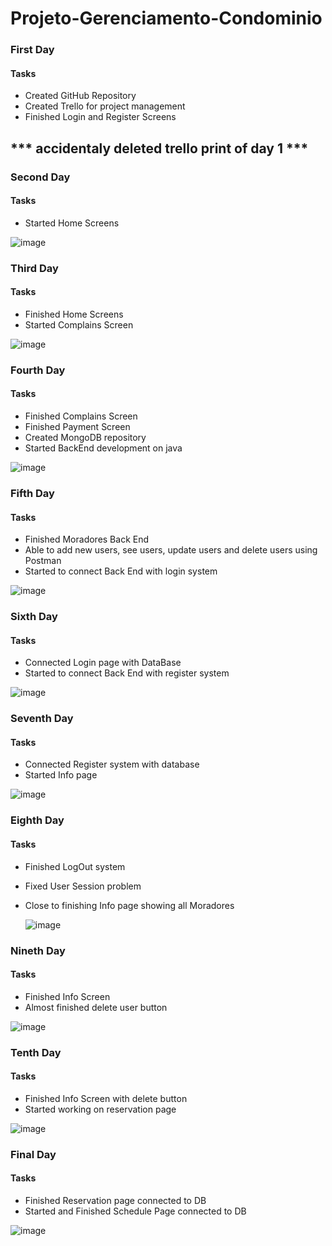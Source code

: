 # Projeto-Gerenciamento-Condominio

### First Day
#### Tasks
- Created GitHub Repository
- Created Trello for project management
- Finished Login and Register Screens

## *** accidentaly deleted trello print of day 1 ***

### Second Day
#### Tasks
- Started Home Screens
  
![image](https://github.com/Eric-Coutinho/Projeto-Gerenciamento-Condominio/assets/119637017/4c4cb47a-8cc5-4bea-91bc-6530c2d72517)

### Third Day
#### Tasks
- Finished Home Screens
- Started Complains Screen
  
![image](https://github.com/Eric-Coutinho/Projeto-Gerenciamento-Condominio/assets/119637017/500c08bb-4a50-4d54-b3b5-27bed816dc39)

### Fourth Day
#### Tasks
- Finished Complains Screen
- Finished Payment Screen
- Created MongoDB repository
- Started BackEnd development on java

![image](https://github.com/Eric-Coutinho/Projeto-Gerenciamento-Condominio/assets/119637017/f82beeb8-77f7-46f9-b507-28189815fd88)

### Fifth Day
#### Tasks
- Finished Moradores Back End
- Able to add new users, see users, update users and delete users using Postman
- Started to connect Back End with login system

![image](https://github.com/Eric-Coutinho/Projeto-Gerenciamento-Condominio/assets/119637017/2585a2eb-029a-4272-9838-50399ac4afbc)

### Sixth Day
#### Tasks
- Connected Login page with DataBase
- Started to connect Back End with register system

![image](https://github.com/Eric-Coutinho/Projeto-Gerenciamento-Condominio/assets/119637017/9ad95e67-d806-4fb2-b264-b5e48e3d294e)

### Seventh Day
#### Tasks
- Connected Register system with database
- Started Info page

![image](https://github.com/Eric-Coutinho/Projeto-Gerenciamento-Condominio/assets/119637017/fdf56fa5-56c0-4ac3-9df4-d180222eb679)

### Eighth Day
#### Tasks
- Finished LogOut system
- Fixed User Session problem
- Close to finishing Info page showing all Moradores

  ![image](https://github.com/Eric-Coutinho/Projeto-Gerenciamento-Condominio/assets/119637017/c97f4f9a-deea-4540-a8b4-e2adc457a9bd)

### Nineth Day
#### Tasks
- Finished Info Screen
- Almost finished delete user button

![image](https://github.com/Eric-Coutinho/Projeto-Gerenciamento-Condominio/assets/119637017/f7a6eb82-cc24-4140-bd93-3ecb4c65d6fe)

### Tenth Day
#### Tasks
- Finished Info Screen with delete button
- Started working on reservation page

![image](https://github.com/Eric-Coutinho/Projeto-Gerenciamento-Condominio/assets/119637017/955d2132-4e85-4d93-b4c1-7a5fb22c602f)

### Final Day
#### Tasks
- Finished Reservation page connected to DB
- Started and Finished Schedule Page connected to DB

![image](https://github.com/Eric-Coutinho/Projeto-Gerenciamento-Condominio/assets/119637017/d8d8c04e-a6bd-4a0f-ba14-5487d36b2e9e)

